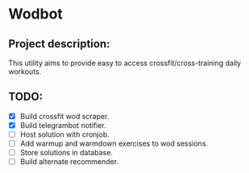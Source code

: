 # Wodbot

## Project description:

This utility aims to provide easy to access crossfit/cross-training daily workouts.

## TODO:
- [x] Build crossfit wod scraper.
- [x] Build telegrambot notifier.
- [ ] Host solution with cronjob.
- [ ] Add warmup and warmdown exercises to wod sessions.
- [ ] Store solutions in database.
- [ ] Build alternate recommender.
